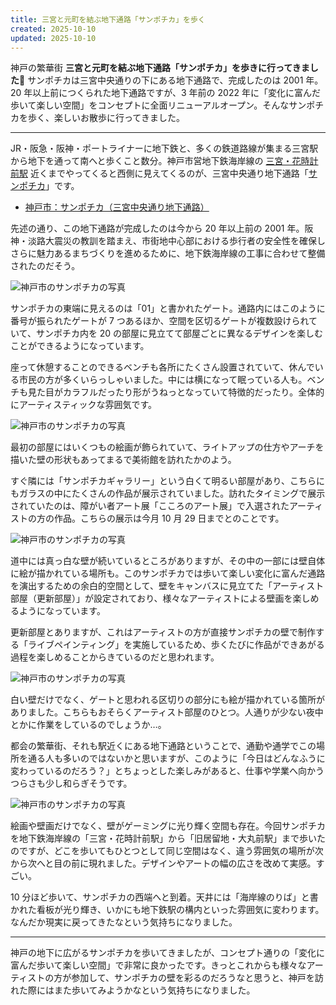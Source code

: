 ```yaml
---
title: 三宮と元町を結ぶ地下通路「サンポチカ」を歩く
created: 2025-10-10
updated: 2025-10-10
---
```


神戸の繁華街 **三宮と元町を結ぶ地下通路「サンポチカ」を歩きに行ってきました🚶** サンポチカは三宮中央通りの下にある地下通路で、完成したのは 2001 年。20 年以上前につくられた地下通路ですが、3 年前の 2022 年に「変化に富んだ歩いて楽しい空間」をコンセプトに全面リニューアルオープン。そんなサンポチカを歩く、楽しいお散歩に行ってきました。

---

JR・阪急・阪神・ポートライナーに地下鉄と、多くの鉄道路線が集まる三宮駅から地下を通って南へと歩くこと数分。神戸市営地下鉄海岸線の [三宮・花時計前駅](https://kotsu.city.kobe.lg.jp/subway/timetable1/sannomiya-hanadokeimae/) 近くまでやってくると西側に見えてくるのが、三宮中央通り地下通路「[サンポチカ](https://www.city.kobe.lg.jp/a83166/shise/kekaku/kensetsukyoku/sanpochika.html)」です。

- [神戸市：サンポチカ（三宮中央通り地下通路）](https://www.city.kobe.lg.jp/a83166/shise/kekaku/kensetsukyoku/sanpochika.html)

先述の通り、この地下通路が完成したのは今から 20 年以上前の 2001 年。阪神・淡路大震災の教訓を踏まえ、市街地中心部における歩行者の安全性を確保しさらに魅力あるまちづくりを進めるために、地下鉄海岸線の工事に合わせて整備されたのだそう。

![神戸市のサンポチカの写真](d0c97b8f-41da-40bc-d17f-c0f359100b00)

サンポチカの東端に見えるのは「01」と書かれたゲート。通路内にはこのように番号が振られたゲートが 7 つあるほか、空間を区切るゲートが複数設けられていて、サンポチカ内を 20 の部屋に見立てて部屋ごとに異なるデザインを楽しむことができるようになっています。

座って休憩することのできるベンチも各所にたくさん設置されていて、休んでいる市民の方が多くいらっしゃいました。中には横になって眠っている人も。ベンチも見た目がカラフルだったり形がうねっとなっていて特徴的だったり。全体的にアーティスティックな雰囲気です。

![神戸市のサンポチカの写真](9d5d77b1-ce2b-4404-21f0-6dccc8b9a000)

最初の部屋にはいくつもの絵画が飾られていて、ライトアップの仕方やアーチを描いた壁の形状もあってまるで美術館を訪れたかのよう。

すぐ隣には「サンポチカギャラリー」という白くて明るい部屋があり、こちらにもガラスの中にたくさんの作品が展示されていました。訪れたタイミングで展示されていたのは、障がい者アート展「こころのアート展」で入選されたアーティストの方の作品。こちらの展示は今月 10 月 29 日までとのことです。

![神戸市のサンポチカの写真](9f981597-f50b-4716-4647-42dd8042ed00)

道中には真っ白な壁が続いているところがありますが、その中の一部には壁自体に絵が描かれている場所も。このサンポチカでは歩いて楽しい変化に富んだ通路を演出するための余白的空間として、壁をキャンバスに見立てた「アーティスト部屋（更新部屋）」が設定されており、様々なアーティストによる壁画を楽しめるようになっています。

更新部屋とありますが、これはアーティストの方が直接サンポチカの壁で制作する「ライブペインティング」を実施しているため、歩くたびに作品ができあがる過程を楽しめることからきているのだと思われます。

![神戸市のサンポチカの写真](21ed033d-8316-41cf-b6be-33d8440e2300)

白い壁だけでなく、ゲートと思われる区切りの部分にも絵が描かれている箇所がありました。こちらもおそらくアーティスト部屋のひとつ。人通りが少ない夜中とかに作業をしているのでしょうか…。

都会の繁華街、それも駅近くにある地下通路ということで、通勤や通学でこの場所を通る人も多いのではないかと思いますが、このように「今日はどんなふうに変わっているのだろう？」とちょっとした楽しみがあると、仕事や学業へ向かうつらさも少し和らぎそうです。

![神戸市のサンポチカの写真](57a3c0ba-4341-4b5f-1a5e-1382fedbd900)

絵画や壁画だけでなく、壁がゲーミングに光り輝く空間も存在。今回サンポチカを地下鉄海岸線の「三宮・花時計前駅」から「旧居留地・大丸前駅」まで歩いたのですが、どこを歩いてもひとつとして同じ空間はなく、違う雰囲気の場所が次から次へと目の前に現れました。デザインやアートの幅の広さを改めて実感。すごい。

10 分ほど歩いて、サンポチカの西端へと到着。天井には「海岸線のりば」と書かれた看板が光り輝き、いかにも地下鉄駅の構内といった雰囲気に変わります。なんだか現実に戻ってきたなという気持ちになりました。

---

神戸の地下に広がるサンポチカを歩いてきましたが、コンセプト通りの「変化に富んだ歩いて楽しい空間」で非常に良かったです。きっとこれからも様々なアーティストの方が参加して、サンポチカの壁を彩るのだろうなと思うと、神戸を訪れた際にはまた歩いてみようかなという気持ちになりました。
